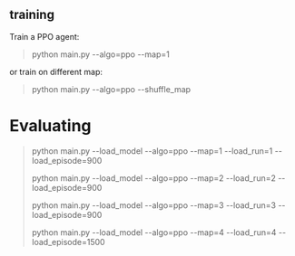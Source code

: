 ## training

Train a PPO agent:

>python main.py --algo=ppo --map=1

or train on different map:

>python main.py --algo=ppo --shuffle_map


# Evaluating

>python main.py --load_model --algo=ppo --map=1 --load_run=1 --load_episode=900
>
>python main.py --load_model --algo=ppo --map=2 --load_run=2 --load_episode=900
>
>python main.py --load_model --algo=ppo --map=3 --load_run=3 --load_episode=900
>
>python main.py --load_model --algo=ppo --map=4 --load_run=4 --load_episode=1500



